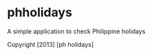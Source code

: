 phholidays
==========

A simple application to check Philippine holidays

Copyright [2013] [ph holidays]	


